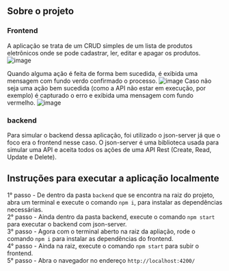 ## Sobre o projeto
### Frontend
A aplicação se trata de um CRUD simples de um lista de produtos eletrônicos onde se pode cadastrar, ler, editar e apagar os produtos.
![image](https://user-images.githubusercontent.com/50846424/198087054-7d553e93-2d6b-4a5a-bbbd-c24bf1308a22.png)

Quando alguma ação é feita de forma bem sucedida, é exibida uma mensagem com fundo verdo confirmado o processo.
![image](https://user-images.githubusercontent.com/50846424/198088147-e9abea80-a7f0-4be2-80cc-f7d248e57efe.png)
Caso não seja uma ação bem sucedida (como a API não estar em execução, por exemplo) é capturado o erro e exibida uma mensagem com fundo vermelho.
![image](https://user-images.githubusercontent.com/50846424/198088490-b97b0909-2777-4c38-984d-1fd6c5547687.png)


### backend
Para simular o backend dessa aplicação, foi utilizado o json-server já que o foco era o frontend nesse caso. O json-server é uma biblioteca usada para simular uma API e aceita todos os ações de uma API Rest (Create, Read, Update e Delete).

## Instruções para executar a aplicação localmente
1° passo - De dentro da pasta `backend` que se encontra na raiz do projeto, abra um terminal e execute o comando `npm i`, para instalar as dependências necessárias.<br>
2° passo - Ainda dentro da pasta backend, execute o comando `npm start` para executar o backend com json-server.<br>
3° passo - Agora com o terminal aberto na raiz da apliação, rode o comando `npm i` para instalar as dependências do frontend.<br>
4° passo - Ainda na raiz, execute o comando `npm start` para subir o frontend.<br>
5° passo - Abra o navegador no endereço `http://localhost:4200/`<br>
